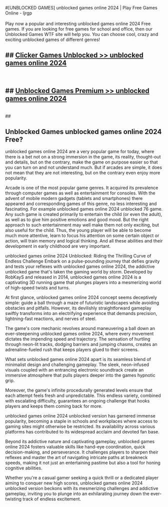 #[UNBLOCKED GAMES] unblocked games online 2024 | Play Free Games Online - ljrgp <br>
<br>
Play now a popular and interesting unblocked games online 2024 Free games. If you are looking for free games for school and office, then our Unblocked Games WTF site will help you. You can choose cool, crazy and exciting unblocked games of different genres!


## ##  [Clicker Games Unblocked >> unblocked games online 2024](http://freeplayer.one?title=unblocked_games_online_2024&ref=22)
  <br>

##  ## [Unblocked Games Premium >> unblocked games online 2024](http://freeplayer.one?title=unblocked_games_online_2024&ref=22)
  <br>
  ##



## Unblocked Games unblocked games online 2024 Free?

unblocked games online 2024 are a very popular game for today, where there is a bet not on a strong immersion in the game, its reality, thought-out and details, but on the contrary, make the game on purpose easier so that you can turn on and not understand much. But if arcades are simple, it does not mean that they are not interesting, but on the contrary even enjoy more popularity.

Arcade is one of the most popular game genres. It acquired its prevalence through computer games as well as entertainment for consoles. With the advent of mobile modern gadgets (tablets and smartphones) there appeared and corresponding games of this genre, no less interesting and fascinating. For example unblocked games online 2024 unblocked 76 game. Any such game is created primarily to entertain the child (or even the adult), as well as to give him positive emotions and good mood. But the right approach to such entertainment may well make them not only exciting, but also useful for the child. Thus, the young player will be able to become much more attentive, learn to focus his attention on some certain object or action, will train memory and logical thinking. And all these abilities and their development in early childhood are very important.

unblocked games online 2024 Unblocked: Riding the Thrilling Curve of Endless Challenge
Embark on a pulse-pounding journey that defies gravity and tests your reflexes with unblocked games online 2024, the addictive unblocked game that's taken the gaming world by storm. Developed by RobKayS and released in 2014, unblocked games online 2024 is a captivating 3D running game that plunges players into a mesmerizing world of high-speed twists and turns.

At first glance, unblocked games online 2024 concept seems deceptively simple: guide a ball through a maze of futuristic landscapes while avoiding obstacles and pitfalls. However, its devilishly straightforward gameplay swiftly transforms into an electrifying experience that demands precision, lightning-fast reactions, and nerves of steel.

The game's core mechanic revolves around maneuvering a ball down an ever-steepening unblocked games online 2024, where every movement dictates the impending speed and trajectory. The sensation of hurtling through neon-lit tracks, dodging barriers and jumping chasms, creates an adrenaline-fueled rush that keeps players glued to their screens.

What sets unblocked games online 2024 apart is its seamless blend of minimalist design and challenging gameplay. The sleek, neon-infused visuals coupled with an entrancing electronic soundtrack create an immersive atmosphere that pulls players deeper into the games hypnotic grip.

Moreover, the game's infinite procedurally generated levels ensure that each attempt feels fresh and unpredictable. This endless variety, combined with escalating difficulty, guarantees an ongoing challenge that hooks players and keeps them coming back for more.

unblocked games online 2024 unblocked version has garnered immense popularity, becoming a staple in schools and workplaces where access to gaming sites might otherwise be restricted. Its availability across various platforms has contributed to its widespread acclaim and devoted fan base.

Beyond its addictive nature and captivating gameplay, unblocked games online 2024 fosters valuable skills like hand-eye coordination, quick decision-making, and perseverance. It challenges players to sharpen their reflexes and master the art of navigating intricate paths at breakneck speeds, making it not just an entertaining pastime but also a tool for honing cognitive abilities.

Whether you're a casual gamer seeking a quick thrill or a dedicated player aiming to conquer new high scores, unblocked games online 2024 unblocked version beckons with its mesmerizing challenges and addictive gameplay, inviting you to plunge into an exhilarating journey down the ever-twisting track of endless excitement.